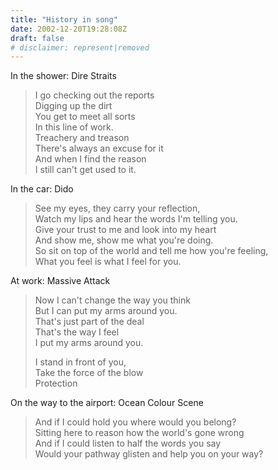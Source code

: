 ```yaml
---
title: "History in song"
date: 2002-12-20T19:28:08Z
draft: false
# disclaimer: represent|removed
---
```


In the shower: Dire Straits

> I go checking out the reports  
  Digging up the dirt  
  You get to meet all sorts  
  In this line of work.  
  Treachery and treason  
  There's always an excuse for it  
  And when I find the reason  
  I still can't get used to it.
<!--more-->
In the car: Dido

> See my eyes, they carry your reflection,  
  Watch my lips and hear the words I'm telling you.  
  Give your trust to me and look into my heart  
  And show me, show me what you're doing.  
  So sit on top of the world and tell me how you're feeling,  
  What you feel is what I feel for you.

At work: Massive Attack

> Now I can't change the way you think  
  But I can put my arms around you.  
  That's just part of the deal  
  That's the way I feel  
  I put my arms around you.  
>
> I stand in front of you,  
  Take the force of the blow  
  Protection

On the way to the airport: Ocean Colour Scene

> And if I could hold you where would you belong?  
  Sitting here to reason how the world's gone wrong  
  And if I could listen to half the words you say  
  Would your pathway glisten and help you on your way?
